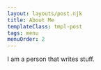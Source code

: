 ```yaml
---
layout: layouts/post.njk
title: About Me
templateClass: tmpl-post
tags: menu
menuOrder: 2
---
```


I am a person that writes stuff.
